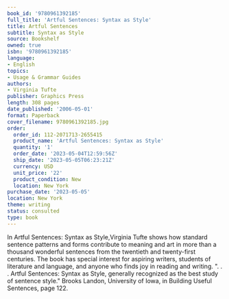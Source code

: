 ```yaml
---
book_id: '9780961392185'
full_title: 'Artful Sentences: Syntax as Style'
title: Artful Sentences
subtitle: Syntax as Style
source: Bookshelf
owned: true
isbn: '9780961392185'
language:
- English
topics:
- Usage & Grammar Guides
authors:
- Virginia Tufte
publisher: Graphics Press
length: 308 pages
date_published: '2006-05-01'
format: Paperback
cover_filename: 9780961392185.jpg
order:
  order_id: 112-2071713-2655415
  product_name: 'Artful Sentences: Syntax as Style'
  quantity: '1'
  order_date: '2023-05-04T12:59:56Z'
  ship_date: '2023-05-05T06:23:21Z'
  currency: USD
  unit_price: '22'
  product_condition: New
  location: New York
purchase_date: '2023-05-05'
location: New York
theme: writing
status: consulted
type: book
---
```

In Artful Sentences: Syntax as Style,Virginia Tufte shows how standard sentence patterns and forms contribute to meaning and art in more than a thousand wonderful sentences from the twentieth and twenty-first centuries. The book has special interest for aspiring writers, students of literature and language, and anyone who finds joy in reading and writing.
". . . Artful Sentences: Syntax as Style, generally recognized as the best study of sentence style." Brooks Landon, University of Iowa, in Building Useful Sentences, page 122.
